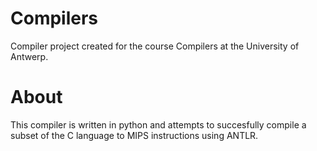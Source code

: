 # Compilers
Compiler project created for the course Compilers at the University of Antwerp.

# About
This compiler is written in python and attempts to succesfully compile a subset of the C language to MIPS instructions using ANTLR.
